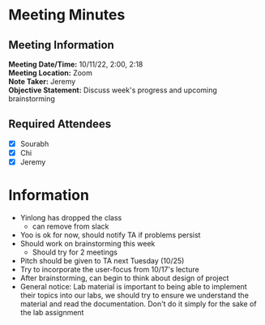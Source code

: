 # Meeting Minutes
## Meeting Information
**Meeting Date/Time:** 10/11/22, 2:00, 2:18   
**Meeting Location:** Zoom   
**Note Taker:** Jeremy  
**Objective Statement:** Discuss week's progress and upcoming brainstorming

## Required Attendees
- [x] Sourabh
- [x] Chi
- [x] Jeremy

# Information
- Yinlong has dropped the class
  - can remove from slack
- Yoo is ok for now, should notify TA if problems persist
- Should work on brainstorming this week
  - Should try for 2 meetings
- Pitch should be given to TA next Tuesday (10/25)
- Try to incorporate the user-focus from 10/17's lecture
- After brainstorming, can begin to think about design of project
- General notice: Lab material is important to being able to implement their topics into our labs, we should try to ensure we understand the material and read the documentation. Don't do it simply for the sake of the lab assignment 